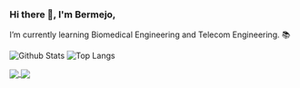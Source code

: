 ### Hi there 👋, I'm Bermejo,
I’m currently learning Biomedical Engineering and Telecom Engineering. 📚 

![Github Stats](https://github-readme-stats.vercel.app/api?username=bermejo4&count_private=true&show_icons=true&theme=dark)
![Top Langs](https://github-readme-stats.vercel.app/api/top-langs/?username=bermejo4&hide=TeX,html,scss&layout=compact&theme=dark)

<a href="https://github.com/bermejo4/github-readme-stats">
  <img align="center" src="https://github-readme-stats.vercel.app/api/pin/?username=bermejo4&repo=IoT_Medical_Device&theme=dark" />
</a>
<a href="https://github.com/anuraghazra/convoychat">
  <img align="center" src="https://github-readme-stats.vercel.app/api/pin/?username=bermejo4&repo=Proyectos3&theme=dark" />
</a>
